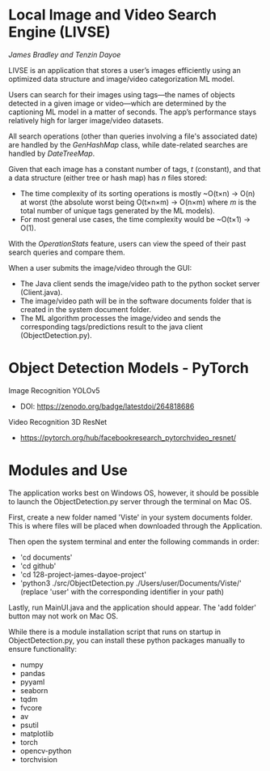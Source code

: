 # Local Image and Video Search Engine (LIVSE)
*James Bradley and Tenzin Dayoe*


LIVSE is an application that stores a user’s images efficiently using an optimized data structure and image/video categorization ML model. 

Users can search for their images using tags—the names of objects detected in a given image or video—which are determined by the captioning ML model in a matter of seconds. The app’s performance stays relatively high for larger image/video datasets.

All search operations (other than queries involving a file's associated date) are handled by the *GenHashMap* class, while date-related searches are handled by *DateTreeMap*. 

Given that each image has a constant number of tags, *t* (constant), and that a data structure (either tree or hash map) has *n* files stored:

- The time complexity of its sorting operations is mostly ~O(t×n) -> O(n) at worst (the absolute worst being O(t×n×m) -> O(n×m) where *m* is the total number of unique tags generated by the ML models).
- For most general use cases, the time complexity would be ~O(t×1) -> O(1). 

With the *OperationStats* feature, users can view the speed of their past search queries and compare them.

When a user submits the image/video through the GUI:
- The Java client sends the image/video path to the python socket server (Client.java).
- The image/video path will be in the software documents folder that is created in the system document folder.
- The ML algorithm processes the image/video and sends the corresponding tags/predictions result to the java client (ObjectDetection.py). 

# Object Detection Models - PyTorch

Image Recognition
YOLOv5
  - DOI: https://zenodo.org/badge/latestdoi/264818686

Video Recognition
3D ResNet
  - https://pytorch.org/hub/facebookresearch_pytorchvideo_resnet/

# Modules and Use

The application works best on Windows OS, however, it should be possible to launch the ObjectDetection.py server through the terminal on Mac OS.

First, create a new folder named 'Viste' in your system documents folder. This is where files will be placed when downloaded through the Application.

Then open the system terminal and enter the following commands in order:

- 'cd documents'
- 'cd github'
- 'cd 128-project-james-dayoe-project'
- 'python3 ./src/ObjectDetection.py ./Users/user/Documents/Viste/'
\(replace 'user' with the corresponding identifier in your path)

Lastly, run MainUI.java and the application should appear. The 'add folder' button may not work on Mac OS.

While there is a module installation script that runs on startup in ObjectDetection.py, you can install these python packages manually to ensure functionality:

- numpy
- pandas
- pyyaml
- seaborn
- tqdm
- fvcore
- av
- psutil
- matplotlib
- torch
- opencv-python
- torchvision


